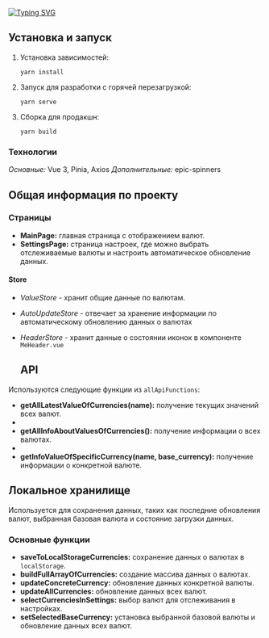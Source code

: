 <a href="https://git.io/typing-svg"><img src="https://readme-typing-svg.herokuapp.com?font=Fira+Code&duration=1000&pause=1000&color=36AFF7&random=false&width=435&lines=%D0%92%D0%B0%D0%BB%D1%8E%D1%82%D0%B0;%D0%9F%D1%80%D0%B8%D0%BB%D0%BE%D0%B6%D0%B5%D0%BD%D0%B8%D0%B5+%D0%B4%D0%BB%D1%8F+%D0%BE%D1%82%D1%81%D0%BB%D0%B5%D0%B6%D0%B8%D0%B2%D0%B0%D0%BD%D0%B8%D1%8F+%D0%B2%D0%B0%D0%BB%D1%8E%D1%82" alt="Typing SVG" /></a>

## Установка и запуск

1. Установка зависимостей:
    
    ```
    yarn install
    
    ```
    
2. Запуск для разработки с горячей перезагрузкой:
    
    ```
    yarn serve
    
    ```
    
3. Сборка для продакшн:
    
    ```
    yarn build
    
    ```
    

### Технологии
*Основные:* Vue 3, Pinia, Axios
*Дополнительные:* epic-spinners

## Общая информация по проекту

### Страницы

- **MainPage:** главная страница с отображением валют.
- **SettingsPage:** страница настроек, где можно выбрать отслеживаемые валюты и настроить автоматическое обновление данных.

#### Store
- *ValueStore* - хранит общие данные по валютам.

- *AutoUpdateStore* -  отвечает за хранение информации по автоматическому обновлению данных о валютах

- *HeaderStore* - хранит данные о состоянии иконок в компоненте `MeHeader.vue`

  ## API

Используются следующие функции из `allApiFunctions`:

- **getAllLatestValueOfCurrencies(name):** получение текущих значений всех валют.
- 
- **getAllInfoAboutValuesOfCurrencies():** получение информации о всех валютах.
- 
- **getInfoValueOfSpecificCurrency(name, base_currency):** получение информации о конкретной валюте.

## Локальное хранилище

Используется для сохранения данных, таких как последние обновления валют, выбранная базовая валюта и состояние загрузки данных.

### Основные функции

- **saveToLocalStorageCurrencies:** сохранение данных о валютах в `localStorage`.
- **buildFullArrayOfCurrencies:** создание массива данных о валютах.
- **updateConcreteCurrency:** обновление данных конкретной валюты.
- **updateAllCurrencies:** обновление данных всех валют.
- **selectCurrenciesInSettings:** выбор валют для отслеживания в настройках.
- **setSelectedBaseCurrency:** установка выбранной базовой валюты и обновление данных всех валют.
